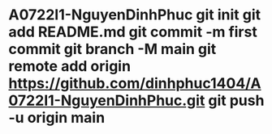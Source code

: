# A0722I1-NguyenDinhPhuc git init git add README.md git commit -m first commit git branch -M main git remote add origin https://github.com/dinhphuc1404/A0722I1-NguyenDinhPhuc.git git push -u origin main

